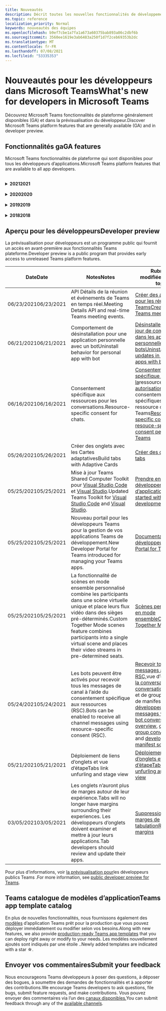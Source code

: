 ```yaml
---
title: Nouveautés
description: Décrit toutes les nouvelles fonctionnalités de développement dans Microsoft Teams
ms.topic: reference
localization_priority: Normal
keywords: nouveautés des équipes
ms.openlocfilehash: b9ef7cbe1a7fa1a673a60375bab893a86c2dbf6b
ms.sourcegitcommit: 3560ee1619e3ab6483a250f1d7f2ceb69353b2dc
ms.translationtype: MT
ms.contentlocale: fr-FR
ms.lasthandoff: 07/08/2021
ms.locfileid: "53335353"
---
```

# <a name="whats-new-for-developers-in-microsoft-teams"></a><span data-ttu-id="c8fed-104">Nouveautés pour les développeurs dans Microsoft Teams</span><span class="sxs-lookup"><span data-stu-id="c8fed-104">What's new for developers in Microsoft Teams</span></span>

<span data-ttu-id="c8fed-105">Découvrez Microsoft Teams fonctionnalités de plateforme généralement disponibles (GA) et dans la prévisualisation du développeur.</span><span class="sxs-lookup"><span data-stu-id="c8fed-105">Discover Microsoft Teams platform features that are generally available (GA) and in developer preview.</span></span>

## <a name="ga-features"></a><span data-ttu-id="c8fed-106">Fonctionnalités ga</span><span class="sxs-lookup"><span data-stu-id="c8fed-106">GA features</span></span>

<span data-ttu-id="c8fed-107">Microsoft Teams fonctionnalités de plateforme qui sont disponibles pour tous les développeurs d’applications.</span><span class="sxs-lookup"><span data-stu-id="c8fed-107">Microsoft Teams platform features that are available to all app developers.</span></span>

<br>

<details>

<summary><span data-ttu-id="c8fed-108"><b>2021</b></span><span class="sxs-lookup"><span data-stu-id="c8fed-108"><b>2021</b></span></span></summary>

| <span data-ttu-id="c8fed-109">**Date**</span><span class="sxs-lookup"><span data-stu-id="c8fed-109">**Date**</span></span> | <span data-ttu-id="c8fed-110">**Notes**</span><span class="sxs-lookup"><span data-stu-id="c8fed-110">**Notes**</span></span> | <span data-ttu-id="c8fed-111">**Rubriques modifiées**</span><span class="sxs-lookup"><span data-stu-id="c8fed-111">**Changed topics**</span></span> |
| -------- | --------- | ------------------ |
|<span data-ttu-id="c8fed-112">07/08/2021</span><span class="sxs-lookup"><span data-stu-id="c8fed-112">07/08/2021</span></span>|<span data-ttu-id="c8fed-113">L’extensibilité des applications de réunion est disponible sur les appareils mobiles.</span><span class="sxs-lookup"><span data-stu-id="c8fed-113">Meeting app extensibility is available on mobile.</span></span> <span data-ttu-id="c8fed-114">Les clients mobiles supportent les applications pendant la réunion.</span><span class="sxs-lookup"><span data-stu-id="c8fed-114">Mobile clients support apps during meeting.</span></span> |[<span data-ttu-id="c8fed-115">Extensibilité de l’application de réunion</span><span class="sxs-lookup"><span data-stu-id="c8fed-115">Meeting app extensibility</span></span>](apps-in-teams-meetings/meeting-app-extensibility.md)|
|<span data-ttu-id="c8fed-116">06/28/2021</span><span class="sxs-lookup"><span data-stu-id="c8fed-116">06/28/2021</span></span>|<span data-ttu-id="c8fed-117">Intégrer la fonctionnalité s’il s’est s’il s’est s’il s'</span><span class="sxs-lookup"><span data-stu-id="c8fed-117">Integrate People Picker capability.</span></span>|[<span data-ttu-id="c8fed-118">Intégrer Sélecteur de personnes fonctionnalité</span><span class="sxs-lookup"><span data-stu-id="c8fed-118">Integrate People Picker capability</span></span>](concepts/device-capabilities/people-picker-capability.md)|  
|<span data-ttu-id="c8fed-119">06/25/2021</span><span class="sxs-lookup"><span data-stu-id="c8fed-119">06/25/2021</span></span>| <span data-ttu-id="c8fed-120">Introduction du guide pas à pas pour envoyer des messages proactifs.</span><span class="sxs-lookup"><span data-stu-id="c8fed-120">Introduced step-by-step guide to send proactive messages.</span></span> | [<span data-ttu-id="c8fed-121">Guide pas à pas pour envoyer des messages proactifs</span><span class="sxs-lookup"><span data-stu-id="c8fed-121">Step-by-step guide to send proactive messages</span></span>](sbs-send-proactive.yml) |
|<span data-ttu-id="c8fed-122">06/09/2021</span><span class="sxs-lookup"><span data-stu-id="c8fed-122">06/09/2021</span></span>| <span data-ttu-id="c8fed-123">Vue d’étape pour les images dans les cartes adaptatives avec `allowExpand` attribut.</span><span class="sxs-lookup"><span data-stu-id="c8fed-123">Stage view for images in Adaptive Cards with `allowExpand` attribute.</span></span> | [<span data-ttu-id="c8fed-124">Vue d’étape des images dans les cartes adaptatives</span><span class="sxs-lookup"><span data-stu-id="c8fed-124">Stage view for images in Adaptive Cards</span></span>](~/task-modules-and-cards/cards/cards-format.md) |
|<span data-ttu-id="c8fed-125">05/31/2021</span><span class="sxs-lookup"><span data-stu-id="c8fed-125">05/31/2021</span></span>| <span data-ttu-id="c8fed-126">Onglets de conversation.</span><span class="sxs-lookup"><span data-stu-id="c8fed-126">Conversational tabs.</span></span> | [<span data-ttu-id="c8fed-127">Démarrer et poursuivre des conversations sur le contenu de vos onglets</span><span class="sxs-lookup"><span data-stu-id="c8fed-127">Start and continue conversations about content in your tabs</span></span>](~/tabs/how-to/conversational-tabs.md) |
|<span data-ttu-id="c8fed-128">05/24/2021</span><span class="sxs-lookup"><span data-stu-id="c8fed-128">05/24/2021</span></span>| <span data-ttu-id="c8fed-129">Mise à jour Teams recommandations en matière de conception d’application avec des modèles mobiles et bien plus encore.</span><span class="sxs-lookup"><span data-stu-id="c8fed-129">Updated Teams app design guidelines with mobile patterns and more.</span></span>|[<span data-ttu-id="c8fed-130">Conception de votre application Teams web</span><span class="sxs-lookup"><span data-stu-id="c8fed-130">Designing your Teams app</span></span>](~/concepts/design/design-teams-app-overview.md)
|<span data-ttu-id="c8fed-131">05/13/2021</span><span class="sxs-lookup"><span data-stu-id="c8fed-131">05/13/2021</span></span>| <span data-ttu-id="c8fed-132">Ajout d’informations sur mConnect et Skooler.</span><span class="sxs-lookup"><span data-stu-id="c8fed-132">Added information on mConnect and Skooler.</span></span>|[<span data-ttu-id="c8fed-133">Système de gestion de l’apprentissage par le chat</span><span class="sxs-lookup"><span data-stu-id="c8fed-133">Moodle learning management system</span></span>](resources/moodle-overview.md)
|<span data-ttu-id="c8fed-134">05/10/2021</span><span class="sxs-lookup"><span data-stu-id="c8fed-134">05/10/2021</span></span>| <span data-ttu-id="c8fed-135">La version 1.10 du manifeste est publiée.</span><span class="sxs-lookup"><span data-stu-id="c8fed-135">Manifest v1.10 is released.</span></span>|[<span data-ttu-id="c8fed-136">Schéma du manifeste</span><span class="sxs-lookup"><span data-stu-id="c8fed-136">Manifest schema</span></span>](resources/schema/manifest-schema.md) |
|<span data-ttu-id="c8fed-137">05/10/2021</span><span class="sxs-lookup"><span data-stu-id="c8fed-137">05/10/2021</span></span>| <span data-ttu-id="c8fed-138">Nouvelle fonctionnalité de personnalisation d’application.</span><span class="sxs-lookup"><span data-stu-id="c8fed-138">New app customization feature.</span></span>| [<span data-ttu-id="c8fed-139">Activer les orgs pour personnaliser votre application</span><span class="sxs-lookup"><span data-stu-id="c8fed-139">Enable orgs to customize your app</span></span>](concepts/design/enable-app-customization.md) |
|<span data-ttu-id="c8fed-140">05/07/2021</span><span class="sxs-lookup"><span data-stu-id="c8fed-140">05/07/2021</span></span>| <span data-ttu-id="c8fed-141">Liens profonds pour les appels audio et vidéo dans la conversation.</span><span class="sxs-lookup"><span data-stu-id="c8fed-141">Deep links for audio and video calls in chat.</span></span> |[<span data-ttu-id="c8fed-142">Liens profonds</span><span class="sxs-lookup"><span data-stu-id="c8fed-142">Deep links</span></span>](concepts/build-and-test/deep-links.md#deep-linking-to-an-audio-or-audio-video-call) |
|<span data-ttu-id="c8fed-143">04/30/2021</span><span class="sxs-lookup"><span data-stu-id="c8fed-143">04/30/2021</span></span>|<span data-ttu-id="c8fed-144">De nouveaux conseils sur la publication d’applications dans Teams store.</span><span class="sxs-lookup"><span data-stu-id="c8fed-144">New guidance on how to publish apps to the Teams store.</span></span>|<span data-ttu-id="c8fed-145">[Publier votre application dans le Teams, Teams](concepts/deploy-and-publish/appsource/publish.md) [de validation du Store](concepts/deploy-and-publish/appsource/prepare/teams-store-validation-guidelines.md)</span><span class="sxs-lookup"><span data-stu-id="c8fed-145">[Publish your app to the Teams store](concepts/deploy-and-publish/appsource/publish.md), [Teams store validation guidelines](concepts/deploy-and-publish/appsource/prepare/teams-store-validation-guidelines.md)</span></span> |
|<span data-ttu-id="c8fed-146">04/29/2021</span><span class="sxs-lookup"><span data-stu-id="c8fed-146">04/29/2021</span></span> | <span data-ttu-id="c8fed-147">Actions universelles pour les cartes adaptatives.</span><span class="sxs-lookup"><span data-stu-id="c8fed-147">Universal Actions for Adaptive Cards.</span></span> | [<span data-ttu-id="c8fed-148">Actions universelles pour les cartes adaptatives</span><span class="sxs-lookup"><span data-stu-id="c8fed-148">Universal Actions for Adaptive Cards</span></span>](task-modules-and-cards/cards/universal-actions-for-adaptive-cards/overview.md) |
|<span data-ttu-id="c8fed-149">04/29/2021</span><span class="sxs-lookup"><span data-stu-id="c8fed-149">04/29/2021</span></span> | <span data-ttu-id="c8fed-150">Affichages spécifiques à l’utilisateur.</span><span class="sxs-lookup"><span data-stu-id="c8fed-150">User Specific Views.</span></span> | [<span data-ttu-id="c8fed-151">Affichages spécifiques à l’utilisateur</span><span class="sxs-lookup"><span data-stu-id="c8fed-151">User Specific Views</span></span>](task-modules-and-cards/cards/universal-actions-for-adaptive-cards/User-Specific-Views.md) |
|<span data-ttu-id="c8fed-152">04/29/2021</span><span class="sxs-lookup"><span data-stu-id="c8fed-152">04/29/2021</span></span> | <span data-ttu-id="c8fed-153">Flux de travail séquentiels.</span><span class="sxs-lookup"><span data-stu-id="c8fed-153">Sequential Workflows.</span></span> | [<span data-ttu-id="c8fed-154">Flux de travail séquentiels</span><span class="sxs-lookup"><span data-stu-id="c8fed-154">Sequential Workflows</span></span>](task-modules-and-cards/cards/universal-actions-for-adaptive-cards/Sequential-Workflows.md) |
|<span data-ttu-id="c8fed-155">04/29/2021</span><span class="sxs-lookup"><span data-stu-id="c8fed-155">04/29/2021</span></span> | <span data-ttu-id="c8fed-156">Cartes à jour.</span><span class="sxs-lookup"><span data-stu-id="c8fed-156">Up to date cards.</span></span> | [<span data-ttu-id="c8fed-157">Cartes actualisées</span><span class="sxs-lookup"><span data-stu-id="c8fed-157">Up to date cards</span></span>](task-modules-and-cards/cards/universal-actions-for-adaptive-cards/Up-To-Date-Views.md) |
|<span data-ttu-id="c8fed-158">04/08/2021</span><span class="sxs-lookup"><span data-stu-id="c8fed-158">04/08/2021</span></span>| <span data-ttu-id="c8fed-159">Fonctionnalité de personnalisation d’application.</span><span class="sxs-lookup"><span data-stu-id="c8fed-159">App customization feature.</span></span>|<span data-ttu-id="c8fed-160">[Présentation de l’application Design Teams,](concepts/design/enable-app-customization.md) [vue d’ensemble d’App Studio](concepts/build-and-test/app-studio-overview.md#connectors)et [schéma de manifeste](resources/schema/manifest-schema-dev-preview.md)</span><span class="sxs-lookup"><span data-stu-id="c8fed-160">[Design teams app overview](concepts/design/enable-app-customization.md), [App studio overview](concepts/build-and-test/app-studio-overview.md#connectors), and [Manifest schema](resources/schema/manifest-schema-dev-preview.md)</span></span> |
|<span data-ttu-id="c8fed-161">03/18/2021</span><span class="sxs-lookup"><span data-stu-id="c8fed-161">03/18/2021</span></span>|<span data-ttu-id="c8fed-162">Remarque : mettez à jour la version 4.10 ou supérieure du SDK Bot Framework, car nous avons commencé avec le processus de dérision pour `TeamsInfo.getMembers` et `TeamsInfo.GetMembersAsync` .</span><span class="sxs-lookup"><span data-stu-id="c8fed-162">Notice: Update to version 4.10 or above of the Bot Framework SDK, as we've started with the deprecation process for `TeamsInfo.getMembers` and `TeamsInfo.GetMembersAsync`.</span></span> | [<span data-ttu-id="c8fed-163">Modifications de l’API du bot pour les membres de l’équipe/de la conversation</span><span class="sxs-lookup"><span data-stu-id="c8fed-163">Bot API Changes for Team/Chat Members</span></span>](resources/team-chat-member-api-changes.md) |
|<span data-ttu-id="c8fed-164">03/05/2021</span><span class="sxs-lookup"><span data-stu-id="c8fed-164">03/05/2021</span></span>|<span data-ttu-id="c8fed-165">Remarque : les onglets n’auront plus de marges autour de leur expérience.</span><span class="sxs-lookup"><span data-stu-id="c8fed-165">Notice: Tabs will no longer have margins surrounding their experiences.</span></span> <span data-ttu-id="c8fed-166">Les développeurs d’onglets doivent examiner et mettre à jour leurs applications.</span><span class="sxs-lookup"><span data-stu-id="c8fed-166">Tab developers should review and update their apps.</span></span> | [<span data-ttu-id="c8fed-167">Suppression des marges de tabulation</span><span class="sxs-lookup"><span data-stu-id="c8fed-167">Removing tab margins</span></span>](resources/removing-tab-margins.md) |
|<span data-ttu-id="c8fed-168">03/05/2021</span><span class="sxs-lookup"><span data-stu-id="c8fed-168">03/05/2021</span></span>|<span data-ttu-id="c8fed-169">Étendue d’installation et fonctionnalité de groupe par défaut.</span><span class="sxs-lookup"><span data-stu-id="c8fed-169">Default install scope and group capability.</span></span>| [<span data-ttu-id="c8fed-170">Étendue d’installation et fonctionnalité de groupe par défaut</span><span class="sxs-lookup"><span data-stu-id="c8fed-170">Default install scope and group capability</span></span>](concepts/deploy-and-publish/add-default-install-scope.md) |
|<span data-ttu-id="c8fed-171">03/05/2021</span><span class="sxs-lookup"><span data-stu-id="c8fed-171">03/05/2021</span></span>|<span data-ttu-id="c8fed-172">Réordez les onglets des applications personnelles.</span><span class="sxs-lookup"><span data-stu-id="c8fed-172">Reorder personal app tabs.</span></span>|[<span data-ttu-id="c8fed-173">Réordesser l’onglet de conversation dans les applications personnelles</span><span class="sxs-lookup"><span data-stu-id="c8fed-173">Reorder the chat tab in personal apps</span></span>](tabs/how-to/create-personal-tab.md#reorder-static-personal-tabs)|
|<span data-ttu-id="c8fed-174">03/04/2021</span><span class="sxs-lookup"><span data-stu-id="c8fed-174">03/04/2021</span></span>|<span data-ttu-id="c8fed-175">Masquage d’informations dans les cartes adaptatives.</span><span class="sxs-lookup"><span data-stu-id="c8fed-175">Information masking in Adaptive cards.</span></span>| [<span data-ttu-id="c8fed-176">Masquage d’informations dans les cartes adaptatives</span><span class="sxs-lookup"><span data-stu-id="c8fed-176">Information masking in Adaptive cards</span></span>](task-modules-and-cards/cards/cards-format.md#information-masking-in-adaptive-cards) |
|<span data-ttu-id="c8fed-177">02/19/2021</span><span class="sxs-lookup"><span data-stu-id="c8fed-177">02/19/2021</span></span>|<span data-ttu-id="c8fed-178">Ajout de fonctionnalités d’emplacement.</span><span class="sxs-lookup"><span data-stu-id="c8fed-178">Added location capabilities.</span></span> <br/> <span data-ttu-id="c8fed-179">Les informations sur les fonctionnalités d’emplacement sont ajoutées dans la vue d’ensemble des fonctionnalités de l’appareil, les autorisations natives des appareils, l’intégration des fonctionnalités multimédias et les fichiers de fonctionnalités de scanneur de QR ou de code-barres.</span><span class="sxs-lookup"><span data-stu-id="c8fed-179">Location capabilities information is added in the device capabilities overview, native device permissions, integrate media capabilities, and QR or barcode scanner capability files.</span></span>|<span data-ttu-id="c8fed-180">[Vue](concepts/device-capabilities/device-capabilities-overview.md) [d’ensemble, demander des autorisations](concepts/device-capabilities/native-device-permissions.md)d’appareil, intégrer des [fonctionnalités multimédias,](concepts/device-capabilities/mobile-camera-image-permissions.md)intégrer des fonctionnalités [de scanneur de QR](concepts/device-capabilities/qr-barcode-scanner-capability.md)ou de code-barres, intégrer [des fonctionnalités d’emplacement](concepts/device-capabilities/location-capability.md)</span><span class="sxs-lookup"><span data-stu-id="c8fed-180">[Overview](concepts/device-capabilities/device-capabilities-overview.md), [Request device permissions](concepts/device-capabilities/native-device-permissions.md), [Integrate media capabilities](concepts/device-capabilities/mobile-camera-image-permissions.md), [Integrate QR or barcode scanner capability](concepts/device-capabilities/qr-barcode-scanner-capability.md), [Integrate location capabilities](concepts/device-capabilities/location-capability.md)</span></span> |
|<span data-ttu-id="c8fed-181">02/18/2021</span><span class="sxs-lookup"><span data-stu-id="c8fed-181">02/18/2021</span></span>|<span data-ttu-id="c8fed-182">Ajout de la fonctionnalité de QR ou de scanneur de code-barres.</span><span class="sxs-lookup"><span data-stu-id="c8fed-182">Added QR or barcode scanner capability.</span></span> <br/> <span data-ttu-id="c8fed-183">Les informations sur les fonctionnalités de QR ou de scanneur de code-barres sont ajoutées dans la vue d’ensemble des fonctionnalités de l’appareil, les autorisations natives de l’appareil et l’intégration des fichiers de fonctionnalités multimédias.</span><span class="sxs-lookup"><span data-stu-id="c8fed-183">QR or barcode scanner  capability information is added in the device capabilities overview, native device permissions, and integrate media capabilities files.</span></span>|<span data-ttu-id="c8fed-184">[Vue d’ensemble,](concepts/device-capabilities/device-capabilities-overview.md) [demander des autorisations d’appareil,](concepts/device-capabilities/native-device-permissions.md) [intégrer des fonctionnalités multimédias,](concepts/device-capabilities/mobile-camera-image-permissions.md)intégrer la QR ou la fonctionnalité de [scanneur de code-barres](concepts/device-capabilities/qr-barcode-scanner-capability.md)</span><span class="sxs-lookup"><span data-stu-id="c8fed-184">[Overview](concepts/device-capabilities/device-capabilities-overview.md), [Request device permissions](concepts/device-capabilities/native-device-permissions.md), [Integrate media capabilities](concepts/device-capabilities/mobile-camera-image-permissions.md), [Integrate QR or barcode scanner capability](concepts/device-capabilities/qr-barcode-scanner-capability.md)</span></span> |
|<span data-ttu-id="c8fed-185">02/09/2021</span><span class="sxs-lookup"><span data-stu-id="c8fed-185">02/09/2021</span></span>|<span data-ttu-id="c8fed-186">Vue d’ensemble des fonctionnalités d’appareil ajoutées.</span><span class="sxs-lookup"><span data-stu-id="c8fed-186">Added device capabilities overview.</span></span> <br/> <span data-ttu-id="c8fed-187">Les informations sur les fonctionnalités du microphone sont ajoutées dans les autorisations d’appareil natives et intègrent les fichiers de fonctionnalités multimédias.</span><span class="sxs-lookup"><span data-stu-id="c8fed-187">Microphone capability information is added in the native device permissions and integrate media capabilities files.</span></span>|<span data-ttu-id="c8fed-188">[Vue d’ensemble,](concepts/device-capabilities/device-capabilities-overview.md) [demander des autorisations d’appareil,](concepts/device-capabilities/native-device-permissions.md) [intégrer des fonctionnalités multimédias](concepts/device-capabilities/mobile-camera-image-permissions.md)</span><span class="sxs-lookup"><span data-stu-id="c8fed-188">[Overview](concepts/device-capabilities/device-capabilities-overview.md), [Request device permissions](concepts/device-capabilities/native-device-permissions.md), [Integrate media capabilities](concepts/device-capabilities/mobile-camera-image-permissions.md)</span></span>|

<br>

</details>

<br>

<details>
  
<summary><span data-ttu-id="c8fed-189"><b>2020</b></span><span class="sxs-lookup"><span data-stu-id="c8fed-189"><b>2020</b></span></span></summary>

| <span data-ttu-id="c8fed-190">**Date**</span><span class="sxs-lookup"><span data-stu-id="c8fed-190">**Date**</span></span> | <span data-ttu-id="c8fed-191">**Notes**</span><span class="sxs-lookup"><span data-stu-id="c8fed-191">**Notes**</span></span> | <span data-ttu-id="c8fed-192">**Rubriques modifiées**</span><span class="sxs-lookup"><span data-stu-id="c8fed-192">**Changed topics**</span></span> |
| -------- | --------- | ------------------ |
|<span data-ttu-id="c8fed-193">11/30/2020</span><span class="sxs-lookup"><span data-stu-id="c8fed-193">11/30/2020</span></span>|<span data-ttu-id="c8fed-194">Intégration de la plateforme d’identité Teams Shared Computer Toolkit et Visual Studio Code pour les onglets.</span><span class="sxs-lookup"><span data-stu-id="c8fed-194">Identity platform integration with Teams Toolkit and Visual Studio Code for tabs.</span></span>|[<span data-ttu-id="c8fed-195">Authentification unique avec authentification Teams Shared Computer Toolkit et Visual Studio Code pour les onglets</span><span class="sxs-lookup"><span data-stu-id="c8fed-195">Single sign-on authentication with Teams Toolkit and Visual Studio Code for tabs</span></span>](toolkit/visual-studio-code-tab-sso.md)|
|<span data-ttu-id="c8fed-196">11/16/2020</span><span class="sxs-lookup"><span data-stu-id="c8fed-196">11/16/2020</span></span>|<span data-ttu-id="c8fed-197">Teams manifeste de l’application mis à jour vers la version 1.8.</span><span class="sxs-lookup"><span data-stu-id="c8fed-197">Teams app manifest updated to version 1.8.</span></span>|[<span data-ttu-id="c8fed-198">Référence : schéma de manifeste pour Microsoft Teams</span><span class="sxs-lookup"><span data-stu-id="c8fed-198">Reference: Manifest schema for Microsoft Teams</span></span>](resources/schema/manifest-schema.md)|
|<span data-ttu-id="c8fed-199">11/10/2020</span><span class="sxs-lookup"><span data-stu-id="c8fed-199">11/10/2020</span></span>|<span data-ttu-id="c8fed-200">Teams recommandations en matière de conception de bot.</span><span class="sxs-lookup"><span data-stu-id="c8fed-200">Teams bot design guidelines.</span></span>|[<span data-ttu-id="c8fed-201">Recommandations en matière de conception de bot</span><span class="sxs-lookup"><span data-stu-id="c8fed-201">Bot design guidelines</span></span>](bots/design/bots.md)|
|<span data-ttu-id="c8fed-202">09/30/2020</span><span class="sxs-lookup"><span data-stu-id="c8fed-202">09/30/2020</span></span>|<span data-ttu-id="c8fed-203">L’envoi et la réception de fichiers à des bots sur des appareils mobiles sont désormais pris en charge.</span><span class="sxs-lookup"><span data-stu-id="c8fed-203">Sending and receiving files to bots on mobile devices is now supported.</span></span>|[<span data-ttu-id="c8fed-204">Envoyer et recevoir des fichiers via votre bot</span><span class="sxs-lookup"><span data-stu-id="c8fed-204">Send and receive files through your bot</span></span>](resources/bot-v3/bots-files.md)|
|<span data-ttu-id="c8fed-205">09/22/2020</span><span class="sxs-lookup"><span data-stu-id="c8fed-205">09/22/2020</span></span>|<span data-ttu-id="c8fed-206">Nouvelles informations sur la mise en place Teams développement.</span><span class="sxs-lookup"><span data-stu-id="c8fed-206">New information for getting started with Teams development.</span></span>|[<span data-ttu-id="c8fed-207">Créer votre première vue d’Teams application</span><span class="sxs-lookup"><span data-stu-id="c8fed-207">Build your first Teams app overview</span></span>](build-your-first-app/build-first-app-overview.md)|
|<span data-ttu-id="c8fed-208">09/18/2020</span><span class="sxs-lookup"><span data-stu-id="c8fed-208">09/18/2020</span></span>|<span data-ttu-id="c8fed-209">Prise en charge des applications Teams réunion (version préliminaire).</span><span class="sxs-lookup"><span data-stu-id="c8fed-209">Support for in-meeting Teams apps (Release Preview).</span></span>|<span data-ttu-id="c8fed-210">[Créer des applications pour Teams réunions et](apps-in-teams-meetings/create-apps-for-teams-meetings.md) des applications dans Teams [réunions](apps-in-teams-meetings/teams-apps-in-meetings.md)</span><span class="sxs-lookup"><span data-stu-id="c8fed-210">[Create apps for Teams meetings](apps-in-teams-meetings/create-apps-for-teams-meetings.md) and [Apps in Teams meetings](apps-in-teams-meetings/teams-apps-in-meetings.md)</span></span>|
|<span data-ttu-id="c8fed-211">08/19/2020</span><span class="sxs-lookup"><span data-stu-id="c8fed-211">08/19/2020</span></span>|<span data-ttu-id="c8fed-212">Importez Teams messages avec Microsoft Graph.</span><span class="sxs-lookup"><span data-stu-id="c8fed-212">Import Teams messages with Microsoft Graph.</span></span>|[<span data-ttu-id="c8fed-213">Importer des messages de plateforme tierces pour les équipes à l’aide de Microsoft Graph</span><span class="sxs-lookup"><span data-stu-id="c8fed-213">Import third-party platform messages to Teams using Microsoft Graph</span></span>](graph-api/import-messages/import-external-messages-to-teams.md)
|<span data-ttu-id="c8fed-214">08/12/2020</span><span class="sxs-lookup"><span data-stu-id="c8fed-214">08/12/2020</span></span> |<span data-ttu-id="c8fed-215">Prise en charge des cartes adaptatives dans le webhook entrant déplacé vers ga.</span><span class="sxs-lookup"><span data-stu-id="c8fed-215">Adaptive Cards support in incoming webhook moved to GA.</span></span>|[<span data-ttu-id="c8fed-216">Envoyer des cartes adaptatives à l'aide d'un webhook entrant</span><span class="sxs-lookup"><span data-stu-id="c8fed-216">Send adaptive cards using an incoming webhook</span></span>](~/webhooks-and-connectors/how-to/connectors-using.md#send-adaptive-cards-using-an-incoming-webhook) |
|<span data-ttu-id="c8fed-217">08/10/2020</span><span class="sxs-lookup"><span data-stu-id="c8fed-217">08/10/2020</span></span>|<span data-ttu-id="c8fed-218">Commencer à créer Teams applications avec le Visual Studio Shared Computer Toolkit.</span><span class="sxs-lookup"><span data-stu-id="c8fed-218">Get started building Teams apps with the Visual Studio Toolkit.</span></span>|[<span data-ttu-id="c8fed-219">Créer des applications avec les Microsoft Teams Shared Computer Toolkit et Visual Studio Code</span><span class="sxs-lookup"><span data-stu-id="c8fed-219">Build apps with the Microsoft Teams Toolkit and Visual Studio Code</span></span>](toolkit/visual-studio-overview.md) |
|<span data-ttu-id="c8fed-220">08/06/2020</span><span class="sxs-lookup"><span data-stu-id="c8fed-220">08/06/2020</span></span>|<span data-ttu-id="c8fed-221">Prise en charge de l’authentification sso tabs.</span><span class="sxs-lookup"><span data-stu-id="c8fed-221">Support for Tabs SSO authentication.</span></span>|[<span data-ttu-id="c8fed-222">Développer un onglet DSO Microsoft Teams SSO</span><span class="sxs-lookup"><span data-stu-id="c8fed-222">Develop an SSO Microsoft Teams Tab</span></span>](tabs/how-to/authentication/auth-aad-sso.md#develop-an-sso-microsoft-teams-tab) |
|<span data-ttu-id="c8fed-223">07/27/2020</span><span class="sxs-lookup"><span data-stu-id="c8fed-223">07/27/2020</span></span> | <span data-ttu-id="c8fed-224">Graph des bots et des messages proactifs (prévisualisation publique).</span><span class="sxs-lookup"><span data-stu-id="c8fed-224">Graph proactive bots and messages (Public Preview).</span></span>|[<span data-ttu-id="c8fed-225">Activer l’installation proactive du bot et la messagerie proactive dans Teams avec Microsoft Graph</span><span class="sxs-lookup"><span data-stu-id="c8fed-225">Enable proactive bot installation and proactive messaging in Teams with Microsoft Graph</span></span>](graph-api/proactive-bots-and-messages/graph-proactive-bots-and-messages.md)|
|<span data-ttu-id="c8fed-226">07/22/2020</span><span class="sxs-lookup"><span data-stu-id="c8fed-226">07/22/2020</span></span> |<span data-ttu-id="c8fed-227">Mises à jour des fonctionnalités des appareils mobiles.</span><span class="sxs-lookup"><span data-stu-id="c8fed-227">Mobile device capability updates.</span></span>|[<span data-ttu-id="c8fed-228">Demander des autorisations d’appareil pour Microsoft Teams onglet</span><span class="sxs-lookup"><span data-stu-id="c8fed-228">Request device permissions for your Microsoft Teams tab</span></span>](concepts/device-capabilities/native-device-permissions.md) |
|<span data-ttu-id="c8fed-229">07/20/2020</span><span class="sxs-lookup"><span data-stu-id="c8fed-229">07/20/2020</span></span>|<span data-ttu-id="c8fed-230">Teams Outil de validation d’application pour les soumissions AppSource.</span><span class="sxs-lookup"><span data-stu-id="c8fed-230">Teams App Validation Tool for AppSource submissions.</span></span>|[<span data-ttu-id="c8fed-231">Teams Outil de validation d’application</span><span class="sxs-lookup"><span data-stu-id="c8fed-231">Teams App Validation Tool</span></span>](concepts/deploy-and-publish/appsource/prepare/submission-checklist.md)
|<span data-ttu-id="c8fed-232">07/15/2020</span><span class="sxs-lookup"><span data-stu-id="c8fed-232">07/15/2020</span></span>|<span data-ttu-id="c8fed-233">Créez un assistant virtuel pour Teams.</span><span class="sxs-lookup"><span data-stu-id="c8fed-233">Create a virtual assistant for Teams.</span></span>|[<span data-ttu-id="c8fed-234">Virtual Assistant pour Microsoft Teams</span><span class="sxs-lookup"><span data-stu-id="c8fed-234">Virtual Assistant for Microsoft Teams</span></span>](samples/virtual-assistant.md)|
|<span data-ttu-id="c8fed-235">07/14/2020</span><span class="sxs-lookup"><span data-stu-id="c8fed-235">07/14/2020</span></span>|<span data-ttu-id="c8fed-236">Surfacing a native loading indicator documentation.</span><span class="sxs-lookup"><span data-stu-id="c8fed-236">Surfacing a native loading indicator documentation.</span></span>|[<span data-ttu-id="c8fed-237">Affichage d’un indicateur de chargement natif</span><span class="sxs-lookup"><span data-stu-id="c8fed-237">Showing a native loading indicator</span></span>](tabs/how-to/create-tab-pages/content-page.md#show-a-native-loading-indicator)
|<span data-ttu-id="c8fed-238">07/01/2020</span><span class="sxs-lookup"><span data-stu-id="c8fed-238">07/01/2020</span></span>|<span data-ttu-id="c8fed-239">Commencer à créer Teams applications avec le Visual Studio Code Shared Computer Toolkit.</span><span class="sxs-lookup"><span data-stu-id="c8fed-239">Get started building Teams apps with the Visual Studio Code Toolkit.</span></span>|[<span data-ttu-id="c8fed-240">Créer des applications avec les Microsoft Teams Shared Computer Toolkit et Visual Studio Code</span><span class="sxs-lookup"><span data-stu-id="c8fed-240">Build apps with the Microsoft Teams Toolkit and Visual Studio Code</span></span>](toolkit/visual-studio-code-overview.md) |
|<span data-ttu-id="c8fed-241">07/01/2020</span><span class="sxs-lookup"><span data-stu-id="c8fed-241">07/01/2020</span></span>|<span data-ttu-id="c8fed-242">Sign-on unique for tabs GA for Teams web and desktop clients.</span><span class="sxs-lookup"><span data-stu-id="c8fed-242">Single sign-on for tabs GA for Teams web and desktop clients.</span></span>|[<span data-ttu-id="c8fed-243">Single Sign-On (SSO)</span><span class="sxs-lookup"><span data-stu-id="c8fed-243">Single Sign-On (SSO)</span></span>](tabs/how-to/authentication/auth-aad-sso.md)|
|<span data-ttu-id="c8fed-244">06/05/2020</span><span class="sxs-lookup"><span data-stu-id="c8fed-244">06/05/2020</span></span>| <span data-ttu-id="c8fed-245">Schéma de manifeste mis à jour vers la version 1.7.</span><span class="sxs-lookup"><span data-stu-id="c8fed-245">Manifest schema updated to version 1.7.</span></span>| [<span data-ttu-id="c8fed-246">Référence : schéma de manifeste pour Microsoft Teams</span><span class="sxs-lookup"><span data-stu-id="c8fed-246">Reference: Manifest schema for Microsoft Teams</span></span>](resources/schema/manifest-schema.md)|
|<span data-ttu-id="c8fed-247">05/18/2020</span><span class="sxs-lookup"><span data-stu-id="c8fed-247">05/18/2020</span></span>|<span data-ttu-id="c8fed-248">Intégrez Power Virtual Agents avec Teams.</span><span class="sxs-lookup"><span data-stu-id="c8fed-248">Integrate Power Virtual Agents with Teams.</span></span>|[<span data-ttu-id="c8fed-249">Intégrer un chatbot Power Virtual Agents avec Microsoft Teams</span><span class="sxs-lookup"><span data-stu-id="c8fed-249">Integrate a Power Virtual Agents chatbot with Microsoft Teams</span></span>](bots/how-to/add-power-virtual-agents-bot-to-teams.md)|
|<span data-ttu-id="c8fed-250">04/01/2020</span><span class="sxs-lookup"><span data-stu-id="c8fed-250">04/01/2020</span></span>|<span data-ttu-id="c8fed-251">Intégrez des systèmes WFM à Shifts Connector pour Teams.</span><span class="sxs-lookup"><span data-stu-id="c8fed-251">Integrate WFM systems with Shifts Connector for Teams.</span></span>|[<span data-ttu-id="c8fed-252">Microsoft Teams Déplace les connecteurs WFM</span><span class="sxs-lookup"><span data-stu-id="c8fed-252">Microsoft Teams Shifts WFM connectors</span></span>](samples/shifts-wfm-connectors.md)
|<span data-ttu-id="c8fed-253">03/24/2020</span><span class="sxs-lookup"><span data-stu-id="c8fed-253">03/24/2020</span></span> | <span data-ttu-id="c8fed-254">Prise en charge supplémentaire pour la récupération d’un seul membre d’une conversation et prise en charge supplémentaire pour la récupération des membres pagagés.</span><span class="sxs-lookup"><span data-stu-id="c8fed-254">Added support for retrieving a single member of a conversation, and additional support for retrieving paged members.</span></span> | [<span data-ttu-id="c8fed-255">Obtenir un contexte Teams pour votre bot</span><span class="sxs-lookup"><span data-stu-id="c8fed-255">Get Teams context for your bot</span></span>](~/bots/how-to/get-teams-context.md) |

<br>

</details>

<br>

<details>
  
<summary><span data-ttu-id="c8fed-256"><b>2019</b></span><span class="sxs-lookup"><span data-stu-id="c8fed-256"><b>2019</b></span></span></summary>

| <span data-ttu-id="c8fed-257">**Date**</span><span class="sxs-lookup"><span data-stu-id="c8fed-257">**Date**</span></span> | <span data-ttu-id="c8fed-258">**Notes**</span><span class="sxs-lookup"><span data-stu-id="c8fed-258">**Notes**</span></span> | <span data-ttu-id="c8fed-259">**Rubriques modifiées**</span><span class="sxs-lookup"><span data-stu-id="c8fed-259">**Changed topics**</span></span> |
| -------- | --------- | ------------------ |
| <span data-ttu-id="c8fed-260">12/26/2019</span><span class="sxs-lookup"><span data-stu-id="c8fed-260">12/26/2019</span></span> | <span data-ttu-id="c8fed-261">Le `replyToId` paramètre dans les charges utiles envoyées à un bot n’est plus chiffré, ce qui vous permet d’utiliser cette valeur pour créer des liens profonds vers ces messages.</span><span class="sxs-lookup"><span data-stu-id="c8fed-261">The `replyToId` parameter in payloads sent to a bot is no longer encrypted, allowing you to use this value to construct deeplinks to these messages.</span></span> <span data-ttu-id="c8fed-262">Les charges utiles de message incluent les valeurs chiffrées dans le paramètre `legacy.replyToId` .</span><span class="sxs-lookup"><span data-stu-id="c8fed-262">Message payloads include the encrypted values in the parameter `legacy.replyToId`.</span></span>  |
| <span data-ttu-id="c8fed-263">11/05/2019</span><span class="sxs-lookup"><span data-stu-id="c8fed-263">11/05/2019</span></span> | <span data-ttu-id="c8fed-264">Sign-on unique using the Teams JavaScript SDK.</span><span class="sxs-lookup"><span data-stu-id="c8fed-264">Single sign-on using the Teams JavaScript SDK.</span></span> | [<span data-ttu-id="c8fed-265">Authentification unique</span><span class="sxs-lookup"><span data-stu-id="c8fed-265">Single sign-on</span></span>](tabs/how-to/authentication/auth-aad-sso.md) |
| <span data-ttu-id="c8fed-266">10/31/2019</span><span class="sxs-lookup"><span data-stu-id="c8fed-266">10/31/2019</span></span> | <span data-ttu-id="c8fed-267">Mise à jour de la documentation sur les bots de conversation et les extensions de messagerie pour refléter le SDK Bot Framework 4.6.</span><span class="sxs-lookup"><span data-stu-id="c8fed-267">Conversational bots and messaging extension documentation updated to reflect the 4.6 Bot Framework SDK.</span></span> <span data-ttu-id="c8fed-268">La documentation relative au SDK v3 est disponible dans la section Ressources.</span><span class="sxs-lookup"><span data-stu-id="c8fed-268">Documentation for the v3 SDK is available in the Resources section.</span></span> | <span data-ttu-id="c8fed-269">Documentation complète sur les bots et les extensions de messagerie.</span><span class="sxs-lookup"><span data-stu-id="c8fed-269">All bot and messaging extension documentation.</span></span> |
| <span data-ttu-id="c8fed-270">10/31/2019</span><span class="sxs-lookup"><span data-stu-id="c8fed-270">10/31/2019</span></span> | <span data-ttu-id="c8fed-271">Nouvelle structure de la documentation et refactoriser les articles principaux.</span><span class="sxs-lookup"><span data-stu-id="c8fed-271">New documentation structure, and major article refactoring.</span></span> <span data-ttu-id="c8fed-272">Signalez les liens morts ou les 404 en créant un GitHub.</span><span class="sxs-lookup"><span data-stu-id="c8fed-272">Please report any dead links or 404's by creating a GitHub Issue.</span></span> | <span data-ttu-id="c8fed-273">Tous!</span><span class="sxs-lookup"><span data-stu-id="c8fed-273">All of them!</span></span> |
| <span data-ttu-id="c8fed-274">09/13/2019</span><span class="sxs-lookup"><span data-stu-id="c8fed-274">09/13/2019</span></span> | <span data-ttu-id="c8fed-275">Le bot de demande est installé à partir de l’extension de messagerie basée sur l’action.</span><span class="sxs-lookup"><span data-stu-id="c8fed-275">Request bot is installed from action-based messaging extension.</span></span> | [<span data-ttu-id="c8fed-276">Lancer des actions avec des extensions de messagerie</span><span class="sxs-lookup"><span data-stu-id="c8fed-276">Initiate actions with messaging extensions</span></span>](resources/messaging-extension-v3/create-extensions.md#request-to-install-your-conversational-bot)
| <span data-ttu-id="c8fed-277">08/28/2019</span><span class="sxs-lookup"><span data-stu-id="c8fed-277">08/28/2019</span></span> | <span data-ttu-id="c8fed-278">Prise en charge des canaux privés dans les onglets et les connecteurs.</span><span class="sxs-lookup"><span data-stu-id="c8fed-278">Support for private channels in tabs and Connectors.</span></span> | [<span data-ttu-id="c8fed-279">Obtenir un contexte Teams pour votre onglet</span><span class="sxs-lookup"><span data-stu-id="c8fed-279">Get context for your tab</span></span>](tabs/how-to/access-teams-context.md#retrieve-context-in-private-channels) |
| <span data-ttu-id="c8fed-280">06/20/2019</span><span class="sxs-lookup"><span data-stu-id="c8fed-280">06/20/2019</span></span> | <span data-ttu-id="c8fed-281">Partagez un site web externe, à partir d’un site web externe, dans un canal Teams externe.</span><span class="sxs-lookup"><span data-stu-id="c8fed-281">Share an external website, from an external website, into a Teams channel.</span></span> | [<span data-ttu-id="c8fed-282">Partager avec Teams</span><span class="sxs-lookup"><span data-stu-id="c8fed-282">Share to Teams</span></span>](~/share-to-teams.md) |
| <span data-ttu-id="c8fed-283">05/25/2019</span><span class="sxs-lookup"><span data-stu-id="c8fed-283">05/25/2019</span></span> | <span data-ttu-id="c8fed-284">Répondez avec un message de bot à partir du module de tâche.</span><span class="sxs-lookup"><span data-stu-id="c8fed-284">Respond with bot message from task module.</span></span> | [<span data-ttu-id="c8fed-285">Répondre avec un message bot à partir du module de tâche</span><span class="sxs-lookup"><span data-stu-id="c8fed-285">Respond with bot message from task module</span></span>](resources/messaging-extension-v3/create-extensions.md#respond-with-an-adaptive-card-message-sent-from-a-bot) |
| <span data-ttu-id="c8fed-286">05/25/2019</span><span class="sxs-lookup"><span data-stu-id="c8fed-286">05/25/2019</span></span> | <span data-ttu-id="c8fed-287">Bots dans les conversations de groupe.</span><span class="sxs-lookup"><span data-stu-id="c8fed-287">Bots in group chats.</span></span> | [<span data-ttu-id="c8fed-288">Interagir avec un bot dans une conversation de groupe ou un canal</span><span class="sxs-lookup"><span data-stu-id="c8fed-288">Interact with a bot in group chat or channel</span></span>](~/concepts/bots/bot-conversations/bots-conv-channel.md) |
| <span data-ttu-id="c8fed-289">05/20/2019</span><span class="sxs-lookup"><span data-stu-id="c8fed-289">05/20/2019</span></span> | <span data-ttu-id="c8fed-290">Localisation du manifeste de l’application.</span><span class="sxs-lookup"><span data-stu-id="c8fed-290">App manifest localization.</span></span> | [<span data-ttu-id="c8fed-291">Localisation d’application</span><span class="sxs-lookup"><span data-stu-id="c8fed-291">App localization</span></span>](~/publishing/apps-localization.md) |
| <span data-ttu-id="c8fed-292">05/20/2019</span><span class="sxs-lookup"><span data-stu-id="c8fed-292">05/20/2019</span></span> | <span data-ttu-id="c8fed-293">Actions de message.</span><span class="sxs-lookup"><span data-stu-id="c8fed-293">Message actions.</span></span> | [<span data-ttu-id="c8fed-294">Message Actions</span><span class="sxs-lookup"><span data-stu-id="c8fed-294">Message Actions</span></span>](resources/messaging-extension-v3/create-extensions.md#action-type-message-extensions) |
| <span data-ttu-id="c8fed-295">05/20/2019</span><span class="sxs-lookup"><span data-stu-id="c8fed-295">05/20/2019</span></span> | <span data-ttu-id="c8fed-296">Déploiement de lien (aperçus d’URL personnalisées).</span><span class="sxs-lookup"><span data-stu-id="c8fed-296">Link unfurling (custom URL previews).</span></span> | [<span data-ttu-id="c8fed-297">Déploiement de lien</span><span class="sxs-lookup"><span data-stu-id="c8fed-297">Link unfurling</span></span>](messaging-extensions/how-to/link-unfurling.md)|
| <span data-ttu-id="c8fed-298">05/06/2019</span><span class="sxs-lookup"><span data-stu-id="c8fed-298">05/06/2019</span></span> | <span data-ttu-id="c8fed-299">Programme de certification des applications du Windows Store.</span><span class="sxs-lookup"><span data-stu-id="c8fed-299">Application Certification program for store apps.</span></span> | [<span data-ttu-id="c8fed-300">Certification des applications</span><span class="sxs-lookup"><span data-stu-id="c8fed-300">Application Certification</span></span>](~/concepts/deploy-and-publish/appsource/post-publish/overview.md#complete-microsoft-365-certification) |
| <span data-ttu-id="c8fed-301">05/06/2019</span><span class="sxs-lookup"><span data-stu-id="c8fed-301">05/06/2019</span></span> | <span data-ttu-id="c8fed-302">Les modèles d’application sont désormais disponibles.</span><span class="sxs-lookup"><span data-stu-id="c8fed-302">App Templates are now available.</span></span> | [<span data-ttu-id="c8fed-303">Modèles d’application</span><span class="sxs-lookup"><span data-stu-id="c8fed-303">App Templates</span></span>](~/samples/app-templates.md) |
| <span data-ttu-id="c8fed-304">04/23/2019</span><span class="sxs-lookup"><span data-stu-id="c8fed-304">04/23/2019</span></span> | <span data-ttu-id="c8fed-305">Les extensions de messagerie basées sur l’action sont désormais disponibles.</span><span class="sxs-lookup"><span data-stu-id="c8fed-305">Action-based Messaging Extensions are now available.</span></span> | [<span data-ttu-id="c8fed-306">Extensions de message basées sur l’action</span><span class="sxs-lookup"><span data-stu-id="c8fed-306">Action-based Message Extensions</span></span>](~/concepts/messaging-extensions/create-extensions.md) |
| <span data-ttu-id="c8fed-307">02/18/2019</span><span class="sxs-lookup"><span data-stu-id="c8fed-307">02/18/2019</span></span> | <span data-ttu-id="c8fed-308">Création de liens profonds vers une conversation privée.</span><span class="sxs-lookup"><span data-stu-id="c8fed-308">Creating deep links to private chat.</span></span> | [<span data-ttu-id="c8fed-309">Liaison profonde à une conversation</span><span class="sxs-lookup"><span data-stu-id="c8fed-309">Deep linking to a chat</span></span>](concepts/build-and-test/deep-links.md#deep-linking-to-a-chat) |
| <span data-ttu-id="c8fed-310">01/23/2019</span><span class="sxs-lookup"><span data-stu-id="c8fed-310">01/23/2019</span></span> | <span data-ttu-id="c8fed-311">Surfacing SKU and licenceType information in the tab context.</span><span class="sxs-lookup"><span data-stu-id="c8fed-311">Surfacing SKU and licenceType information in the tab context.</span></span> | [<span data-ttu-id="c8fed-312">Contexte de l’onglet</span><span class="sxs-lookup"><span data-stu-id="c8fed-312">Tab Context</span></span>](~/concepts/tabs/tabs-context.md) |

<br>

</details>

<br>

<details>

<summary><span data-ttu-id="c8fed-313"><b>2018</b></span><span class="sxs-lookup"><span data-stu-id="c8fed-313"><b>2018</b></span></span></summary>

| <span data-ttu-id="c8fed-314">**Date**</span><span class="sxs-lookup"><span data-stu-id="c8fed-314">**Date**</span></span> | <span data-ttu-id="c8fed-315">**Notes**</span><span class="sxs-lookup"><span data-stu-id="c8fed-315">**Notes**</span></span> | <span data-ttu-id="c8fed-316">**Rubriques modifiées**</span><span class="sxs-lookup"><span data-stu-id="c8fed-316">**Changed topics**</span></span> |
| -------- | --------- | ------------------ |
| <span data-ttu-id="c8fed-317">11/12/2018</span><span class="sxs-lookup"><span data-stu-id="c8fed-317">11/12/2018</span></span> | <span data-ttu-id="c8fed-318">Les onglets de la conversation de groupe sont désormais disponibles dans la version finale de Teams.</span><span class="sxs-lookup"><span data-stu-id="c8fed-318">Tabs in group chat is now available in the released version of Teams.</span></span> <span data-ttu-id="c8fed-319">Dans le cadre de ce travail, la section Onglets a été retravaillée pour plus de clarté.</span><span class="sxs-lookup"><span data-stu-id="c8fed-319">As part of this work, the tabs section has been reworked for clarity.</span></span>| [<span data-ttu-id="c8fed-320">Onglets configurables</span><span class="sxs-lookup"><span data-stu-id="c8fed-320">Configurable tabs</span></span>](~/concepts/tabs/tabs-configurable.md) |
| <span data-ttu-id="c8fed-321">11/11/2018</span><span class="sxs-lookup"><span data-stu-id="c8fed-321">11/11/2018</span></span> | <span data-ttu-id="c8fed-322">La mise en place de Node JS et de .NET/C# a été mise à jour pour utiliser App Studio dans Teams et une nouvelle section a été ajoutée sur l’hébergement d’applications Teams node dans Azure.</span><span class="sxs-lookup"><span data-stu-id="c8fed-322">Getting started for Node JS and for .NET/C# has been updated to use App Studio in Teams, and a new section has been added on hosting Node based Teams apps in Azure.</span></span> | <span data-ttu-id="c8fed-323">Commencer à travailler sur la plateforme Microsoft Teams avec [C#/.NET](~/get-started/get-started-dotnet-app-studio.md)et App Studio, commencer sur la plateforme Microsoft Teams avec [Node JS](~/get-started/get-started-nodejs-app-studio.md)et App Studio, héberger votre application [node Teams dans Azure](~/get-started/get-started-nodejs-in-azure.md)</span><span class="sxs-lookup"><span data-stu-id="c8fed-323">[Get started on the Microsoft Teams platform with C#/.NET and App Studio](~/get-started/get-started-dotnet-app-studio.md),  [Get started on the Microsoft Teams platform with Node JS and App Studio](~/get-started/get-started-nodejs-app-studio.md), [Host your Node Teams app in Azure](~/get-started/get-started-nodejs-in-azure.md)</span></span>|
| <span data-ttu-id="c8fed-324">11/09/2018</span><span class="sxs-lookup"><span data-stu-id="c8fed-324">11/09/2018</span></span> | <span data-ttu-id="c8fed-325">Vous pouvez désormais créer des liens profonds vers des conversations privées entre les utilisateurs.</span><span class="sxs-lookup"><span data-stu-id="c8fed-325">You can now create deep links to private chats between users.</span></span> | [<span data-ttu-id="c8fed-326">Liaison profonde à une conversation</span><span class="sxs-lookup"><span data-stu-id="c8fed-326">Deep linking to a chat</span></span>](concepts/build-and-test/deep-links.md#deep-linking-to-a-chat) |
| <span data-ttu-id="c8fed-327">11/08/2018</span><span class="sxs-lookup"><span data-stu-id="c8fed-327">11/08/2018</span></span> | <span data-ttu-id="c8fed-328">SharePoint Framework 1.7 a été livré et une nouvelle fonctionnalité permet d’utiliser Microsoft Teams’onglet en tant que SharePoint Framework web.</span><span class="sxs-lookup"><span data-stu-id="c8fed-328">SharePoint Framework 1.7 has shipped and with it a new feature to use Microsoft Teams tab as a SharePoint Framework web part.</span></span> | [<span data-ttu-id="c8fed-329">Onglets dans SharePoint</span><span class="sxs-lookup"><span data-stu-id="c8fed-329">Tabs in SharePoint</span></span>](~/concepts/tabs/tabs-in-sharepoint.md) |
| <span data-ttu-id="c8fed-330">11/05/2018</span><span class="sxs-lookup"><span data-stu-id="c8fed-330">11/05/2018</span></span> | <span data-ttu-id="c8fed-331">La **fonctionnalité de module** de tâche a été publiée.</span><span class="sxs-lookup"><span data-stu-id="c8fed-331">The **task module** feature was released.</span></span> <span data-ttu-id="c8fed-332">Un module de tâche vous permet de créer des expériences popup modales dans votre application Teams, à partir de bots et d’onglets.</span><span class="sxs-lookup"><span data-stu-id="c8fed-332">A task module allows you to create modal popup experiences in your Teams application, from both bots and tabs.</span></span> <span data-ttu-id="c8fed-333">À l’intérieur de la fenêtre popup, vous pouvez exécuter votre propre code HTML/JavaScript personnalisé, afficher un widget basé sur un widget tel qu’une vidéo YouTube ou Microsoft Stream, ou afficher une carte `<iframe>` [adaptative.](/adaptive-cards/)</span><span class="sxs-lookup"><span data-stu-id="c8fed-333">Inside the popup, you can run your own custom HTML/JavaScript code, show an `<iframe>`-based widget such as a YouTube or Microsoft Stream video, or display an [Adaptive card](/adaptive-cards/).</span></span> | <span data-ttu-id="c8fed-334">[Vue d’ensemble du module de](~/concepts/task-modules/task-modules-overview.md) [tâche, module de tâche dans les onglets,](~/concepts/task-modules/task-modules-tabs.md)  [module de tâche dans les bots](~/concepts/task-modules/task-modules-bots.md)</span><span class="sxs-lookup"><span data-stu-id="c8fed-334">[Task module Overview](~/concepts/task-modules/task-modules-overview.md), [task module in tabs](~/concepts/task-modules/task-modules-tabs.md),  [task module in bots](~/concepts/task-modules/task-modules-bots.md)</span></span> |
| <span data-ttu-id="c8fed-335">10/05/2018</span><span class="sxs-lookup"><span data-stu-id="c8fed-335">10/05/2018</span></span> | <span data-ttu-id="c8fed-336">Les informations de mise en forme des cartes ont été mises à jour et testées dans les clients de bureau, iOS et Android pour Teams.</span><span class="sxs-lookup"><span data-stu-id="c8fed-336">Formatting information for cards has been updated and tested in the desktop, iOS, and Android clients for Teams.</span></span> | <span data-ttu-id="c8fed-337">[Cartes](~/concepts/cards/cards.md), [mise en forme de carte](~/concepts/cards/cards-format.md)</span><span class="sxs-lookup"><span data-stu-id="c8fed-337">[Cards](~/concepts/cards/cards.md), [Card formatting](~/concepts/cards/cards-format.md)</span></span> |
| <span data-ttu-id="c8fed-338">09/24/2018</span><span class="sxs-lookup"><span data-stu-id="c8fed-338">09/24/2018</span></span> | <span data-ttu-id="c8fed-339">Les appels et les API de réunion en ligne pour Microsoft Graph ont été publiés en version bêta et les applications Teams peuvent désormais interagir avec les utilisateurs de manière enrichie à l’aide de la voix et de la vidéo.</span><span class="sxs-lookup"><span data-stu-id="c8fed-339">Calls and online meetings APIs for Microsoft Graph were released to beta, and Teams apps can now interact with users in rich ways using voice and video.</span></span> | <span data-ttu-id="c8fed-340">[Appels et bots](~/concepts/calls-and-meetings/registering-calling-bot.md)de réunions en ligne, [concepts](~/concepts/calls-and-meetings/real-time-media-concepts.md)multimédias en temps réel, inscription d’un [bot](~/concepts/calls-and-meetings/registering-calling-bot.md)d’appel, débogage et test [local,](~/concepts/calls-and-meetings/debugging-local-testing-calling-meeting-bots.md)support hébergé par [l’application](~/concepts/calls-and-meetings/requirements-considerations-application-hosted-media-bots.md), gestion des notifications d’appels [entrants](~/concepts/calls-and-meetings/call-notifications.md)</span><span class="sxs-lookup"><span data-stu-id="c8fed-340">[Calls and online meetings bots](~/concepts/calls-and-meetings/registering-calling-bot.md), [Real-time media concepts](~/concepts/calls-and-meetings/real-time-media-concepts.md), [Registering a calling bot](~/concepts/calls-and-meetings/registering-calling-bot.md), [Debugging and local testing](~/concepts/calls-and-meetings/debugging-local-testing-calling-meeting-bots.md), [Application-hosted media](~/concepts/calls-and-meetings/requirements-considerations-application-hosted-media-bots.md), [Handling incoming call notifications](~/concepts/calls-and-meetings/call-notifications.md)</span></span> |
| <span data-ttu-id="c8fed-341">09/11/2018</span><span class="sxs-lookup"><span data-stu-id="c8fed-341">09/11/2018</span></span> | <span data-ttu-id="c8fed-342">Les pages de configuration d’onglets sont désormais beaucoup plus grandes.</span><span class="sxs-lookup"><span data-stu-id="c8fed-342">Tab configuration pages are now significantly taller.</span></span> | [<span data-ttu-id="c8fed-343">Création d’onglets</span><span class="sxs-lookup"><span data-stu-id="c8fed-343">Tab Design</span></span>](tabs/design/tabs.md) |
| <span data-ttu-id="c8fed-344">08/15/2018</span><span class="sxs-lookup"><span data-stu-id="c8fed-344">08/15/2018</span></span> | <span data-ttu-id="c8fed-345">Les cartes adaptatives sont désormais Teams.</span><span class="sxs-lookup"><span data-stu-id="c8fed-345">Adaptive cards are now supported in Teams.</span></span>|[<span data-ttu-id="c8fed-346">Actions de carte adaptative dans Teams</span><span class="sxs-lookup"><span data-stu-id="c8fed-346">Adaptive card actions in Teams</span></span>](task-modules-and-cards/cards/cards-reference.md#adaptive-card) |
| <span data-ttu-id="c8fed-347">08/10/2018</span><span class="sxs-lookup"><span data-stu-id="c8fed-347">08/10/2018</span></span> | <span data-ttu-id="c8fed-348">Prise en charge du client pour DevTools.</span><span class="sxs-lookup"><span data-stu-id="c8fed-348">Client support for DevTools.</span></span>| [<span data-ttu-id="c8fed-349">DevTools pour le client Microsoft Teams bureau</span><span class="sxs-lookup"><span data-stu-id="c8fed-349">DevTools for the Microsoft Teams Desktop Client</span></span>](~/resources/dev-preview/developer-preview-tools.md)|
| <span data-ttu-id="c8fed-350">08/08/2018</span><span class="sxs-lookup"><span data-stu-id="c8fed-350">08/08/2018</span></span> | <span data-ttu-id="c8fed-351">Les extensions de messagerie prend désormais en charge plusieurs commandes.</span><span class="sxs-lookup"><span data-stu-id="c8fed-351">Messaging extensions now supports multiple commands.</span></span> | [<span data-ttu-id="c8fed-352">composeExtensions.commands</span><span class="sxs-lookup"><span data-stu-id="c8fed-352">composeExtensions.commands</span></span>](~/resources/schema/manifest-schema.md#composeextensionscommands)|
| <span data-ttu-id="c8fed-353">08/07/2018</span><span class="sxs-lookup"><span data-stu-id="c8fed-353">08/07/2018</span></span> | <span data-ttu-id="c8fed-354">La configuration en ligne est désormais prise en charge dans les connecteurs.</span><span class="sxs-lookup"><span data-stu-id="c8fed-354">Inline configuration is now supported in Connectors.</span></span> <span data-ttu-id="c8fed-355">La documentation des connecteurs a également été révisée et étendue pour des raisons de clarté.</span><span class="sxs-lookup"><span data-stu-id="c8fed-355">The Connectors documentation has also been revised and expanded for clarity.</span></span>| [<span data-ttu-id="c8fed-356">Connecteurs</span><span class="sxs-lookup"><span data-stu-id="c8fed-356">Connectors</span></span>](~/concepts/connectors/connectors.md)|
| <span data-ttu-id="c8fed-357">08/06/2018</span><span class="sxs-lookup"><span data-stu-id="c8fed-357">08/06/2018</span></span> | <span data-ttu-id="c8fed-358">Votre bot peut désormais envoyer et recevoir des fichiers.</span><span class="sxs-lookup"><span data-stu-id="c8fed-358">Your bot can now send and receive files.</span></span>| [<span data-ttu-id="c8fed-359">Envoyer et recevoir des fichiers via votre bot</span><span class="sxs-lookup"><span data-stu-id="c8fed-359">Send and receive files through your bot</span></span>](~/bots/how-to/bots-filesv4.md)|
| <span data-ttu-id="c8fed-360">07/23/2018</span><span class="sxs-lookup"><span data-stu-id="c8fed-360">07/23/2018</span></span> | <span data-ttu-id="c8fed-361">Des informations sur la nouvelle certification des applications ont été ajoutées à la section Publication.</span><span class="sxs-lookup"><span data-stu-id="c8fed-361">Information about app re-certification has been added to the Publishing section.</span></span> |[<span data-ttu-id="c8fed-362">Autorisations de manifeste</span><span class="sxs-lookup"><span data-stu-id="c8fed-362">Manifest permissions</span></span>](resources/schema/manifest-schema.md#permissions)|
| <span data-ttu-id="c8fed-363">07/16/2018</span><span class="sxs-lookup"><span data-stu-id="c8fed-363">07/16/2018</span></span> | <span data-ttu-id="c8fed-364">Davantage d’espace a été alloué à la page de configuration de l’onglet.</span><span class="sxs-lookup"><span data-stu-id="c8fed-364">More space has been allocated to the tab configuration page.</span></span> | [<span data-ttu-id="c8fed-365">La page de configuration de l’onglet est beaucoup plus grande</span><span class="sxs-lookup"><span data-stu-id="c8fed-365">The tab configuration page is significantly taller</span></span>](tabs/design/tabs.md)|
| <span data-ttu-id="c8fed-366">07/12/2018</span><span class="sxs-lookup"><span data-stu-id="c8fed-366">07/12/2018</span></span> | <span data-ttu-id="c8fed-367">Informations sur l’accès invité.</span><span class="sxs-lookup"><span data-stu-id="c8fed-367">Information on guest access.</span></span> | [<span data-ttu-id="c8fed-368">Accès invité dans Microsoft Teams</span><span class="sxs-lookup"><span data-stu-id="c8fed-368">Guest access in Microsoft Teams</span></span>](/microsoftteams/guest-access#guest-access-overview)|
| <span data-ttu-id="c8fed-369">06/07/2018</span><span class="sxs-lookup"><span data-stu-id="c8fed-369">06/07/2018</span></span> | <span data-ttu-id="c8fed-370">Des informations sur Microsoft Teams catalogue d’applications client ont été ajoutées.</span><span class="sxs-lookup"><span data-stu-id="c8fed-370">Information for the Microsoft Teams Tenant App Catalog has been added.</span></span> | [<span data-ttu-id="c8fed-371">Publier votre application Microsoft Teams web</span><span class="sxs-lookup"><span data-stu-id="c8fed-371">Publish your Microsoft Teams app</span></span>](~/publishing/apps-publish.md)|
| <span data-ttu-id="c8fed-372">05/29/2018</span><span class="sxs-lookup"><span data-stu-id="c8fed-372">05/29/2018</span></span> | <span data-ttu-id="c8fed-373">Les cartes adaptatives sont pris en charge Teams.</span><span class="sxs-lookup"><span data-stu-id="c8fed-373">Adaptive cards are supported in Teams.</span></span> | [<span data-ttu-id="c8fed-374">Actions de carte adaptative dans Teams</span><span class="sxs-lookup"><span data-stu-id="c8fed-374">Adaptive card actions in Teams</span></span>](task-modules-and-cards/cards/cards-reference.md) |
| <span data-ttu-id="c8fed-375">04/17/2018</span><span class="sxs-lookup"><span data-stu-id="c8fed-375">04/17/2018</span></span> | <span data-ttu-id="c8fed-376">ReplyToID a été ajouté à la charge utile pour les `Invoke` actions de carte et les actions de `MessageBack` carte.</span><span class="sxs-lookup"><span data-stu-id="c8fed-376">replyToID has been added to the payload for the `Invoke` and `MessageBack` card actions.</span></span> <span data-ttu-id="c8fed-377">Ceci est particulièrement utile si vous devez mettre à jour le message dont l’action de carte est d’provenance.</span><span class="sxs-lookup"><span data-stu-id="c8fed-377">This is especially useful if you need to update the message that the card action came from.</span></span> | [<span data-ttu-id="c8fed-378">Actions de carte</span><span class="sxs-lookup"><span data-stu-id="c8fed-378">Card actions</span></span>](~/concepts/cards/cards-actions.md)|
| <span data-ttu-id="c8fed-379">04/12/2018</span><span class="sxs-lookup"><span data-stu-id="c8fed-379">04/12/2018</span></span> | <span data-ttu-id="c8fed-380">Ajout de cette rubrique pour suivre les modifications apportées à l’interface Teams programmation et à cet ensemble de documentation.</span><span class="sxs-lookup"><span data-stu-id="c8fed-380">Added this topic to track changes to the Teams programming interface and this documentation set.</span></span> | [<span data-ttu-id="c8fed-381">Nouveautés</span><span class="sxs-lookup"><span data-stu-id="c8fed-381">What's new</span></span>](~/whats-new.md)|
| <span data-ttu-id="c8fed-382">04/10/2018</span><span class="sxs-lookup"><span data-stu-id="c8fed-382">04/10/2018</span></span> | <span data-ttu-id="c8fed-383">URL d’authentification modifiées pour utiliser de manière cohérente l’ID de client dans le chemin d’accès.</span><span class="sxs-lookup"><span data-stu-id="c8fed-383">Changed authentication URLs to consistently use the tenant ID in the path.</span></span> | <span data-ttu-id="c8fed-384">[Flux d’authentification pour les onglets,](~/concepts/authentication/auth-flow-tab.md) [authentification par onglets AAD](~/concepts/authentication/auth-tab-AAD.md)</span><span class="sxs-lookup"><span data-stu-id="c8fed-384">[Authentication flow for Tabs](~/concepts/authentication/auth-flow-tab.md), [AAD Tab authentication](~/concepts/authentication/auth-tab-AAD.md)</span></span>|
| <span data-ttu-id="c8fed-385">04/06/2018</span><span class="sxs-lookup"><span data-stu-id="c8fed-385">04/06/2018</span></span> | <span data-ttu-id="c8fed-386">Ajout d’instructions de conception pour l’utilisation de la zone de commande.</span><span class="sxs-lookup"><span data-stu-id="c8fed-386">Added design guidelines for using the Command Box.</span></span> |[<span data-ttu-id="c8fed-387">Zone de commande</span><span class="sxs-lookup"><span data-stu-id="c8fed-387">Command box</span></span>](~/resources/design/framework/command-box.md)|
| <span data-ttu-id="c8fed-388">04/02/2018</span><span class="sxs-lookup"><span data-stu-id="c8fed-388">04/02/2018</span></span> | <span data-ttu-id="c8fed-389">Utilisation de bots pour envoyer des notifications pour votre application.</span><span class="sxs-lookup"><span data-stu-id="c8fed-389">Using bots to send notifications for your app.</span></span> |[<span data-ttu-id="c8fed-390">Bots avec notification seulement</span><span class="sxs-lookup"><span data-stu-id="c8fed-390">Notification-only bots</span></span>](~/concepts/bots/bots-notification-only.md)|
| <span data-ttu-id="c8fed-391">03/27/2018</span><span class="sxs-lookup"><span data-stu-id="c8fed-391">03/27/2018</span></span> | <span data-ttu-id="c8fed-392">Documentation étendue pour la messagerie proactive.</span><span class="sxs-lookup"><span data-stu-id="c8fed-392">Expanded documentation for proactive messaging.</span></span> |[<span data-ttu-id="c8fed-393">Démarrer une conversation</span><span class="sxs-lookup"><span data-stu-id="c8fed-393">Starting a conversation</span></span>](./concepts/bots/bot-conversations/bots-conv-proactive.md)|
| <span data-ttu-id="c8fed-394">03/15/2018</span><span class="sxs-lookup"><span data-stu-id="c8fed-394">03/15/2018</span></span> | <span data-ttu-id="c8fed-395">Documentation refactorisante pour les cartes.</span><span class="sxs-lookup"><span data-stu-id="c8fed-395">Refactored documentation for cards.</span></span> |<span data-ttu-id="c8fed-396">[Cartes,](~/concepts/cards/cards.md) [actions de carte,](~/concepts/cards/cards-actions.md) [mise en forme de carte,](~/concepts/cards/cards-format.md) [référence de carte](~/concepts/cards/cards-reference.md)</span><span class="sxs-lookup"><span data-stu-id="c8fed-396">[Cards](~/concepts/cards/cards.md), [Card actions](~/concepts/cards/cards-actions.md), [Card formatting](~/concepts/cards/cards-format.md), [Card reference](~/concepts/cards/cards-reference.md)</span></span>|
| <span data-ttu-id="c8fed-397">03/03/2018</span><span class="sxs-lookup"><span data-stu-id="c8fed-397">03/03/2018</span></span> | <span data-ttu-id="c8fed-398">Ajout de la documentation Teams App Studio.</span><span class="sxs-lookup"><span data-stu-id="c8fed-398">Added documentation for Teams App Studio.</span></span> |<span data-ttu-id="c8fed-399">[Développer rapidement des applications avec Teams App Studio](~/get-started/get-started-app-studio.md), à l’aide de la bibliothèque de [contrôles dans App Studio](~/get-started/app-studio-component-library.md)</span><span class="sxs-lookup"><span data-stu-id="c8fed-399">[Quickly develop apps with Teams App Studio](~/get-started/get-started-app-studio.md), [Using the control library in App Studio](~/get-started/app-studio-component-library.md)</span></span>|
| <span data-ttu-id="c8fed-400">02/27/2018</span><span class="sxs-lookup"><span data-stu-id="c8fed-400">02/27/2018</span></span> | <span data-ttu-id="c8fed-401">Ajout d’un exemple de code pour démontrer la méthode AsTeamsChannelAccounts().</span><span class="sxs-lookup"><span data-stu-id="c8fed-401">Added sample code to demonstrate AsTeamsChannelAccounts() method.</span></span> |[<span data-ttu-id="c8fed-402">Obtenir un contexte pour votre bot</span><span class="sxs-lookup"><span data-stu-id="c8fed-402">Get context for your bot</span></span>](~/concepts/bots/bots-context.md)|
| <span data-ttu-id="c8fed-403">02/05/2018</span><span class="sxs-lookup"><span data-stu-id="c8fed-403">02/05/2018</span></span> | <span data-ttu-id="c8fed-404">Ajout de rubriques pour commencer à utiliser C#.</span><span class="sxs-lookup"><span data-stu-id="c8fed-404">Added topics for getting started using C#.</span></span> |[<span data-ttu-id="c8fed-405">Prise en main de la plateforme Microsoft Teams avec C#/.NET</span><span class="sxs-lookup"><span data-stu-id="c8fed-405">Get started on the Microsoft Teams platform with C#/.NET</span></span>](./get-started/get-started-dotnet-app-studio.md)|

<br>

</details>

## <a name="developer-preview"></a><span data-ttu-id="c8fed-406">Aperçu pour les développeurs</span><span class="sxs-lookup"><span data-stu-id="c8fed-406">Developer preview</span></span>

<span data-ttu-id="c8fed-407">La prévisualisation pour développeurs est un programme public qui fournit un accès en avant-première aux fonctionnalités Teams plateforme.</span><span class="sxs-lookup"><span data-stu-id="c8fed-407">Developer preview is a public program that provides early access to unreleased Teams platform features.</span></span>  

| <span data-ttu-id="c8fed-408">**Date**</span><span class="sxs-lookup"><span data-stu-id="c8fed-408">**Date**</span></span> | <span data-ttu-id="c8fed-409">**Notes**</span><span class="sxs-lookup"><span data-stu-id="c8fed-409">**Notes**</span></span> | <span data-ttu-id="c8fed-410">**Rubriques modifiées**</span><span class="sxs-lookup"><span data-stu-id="c8fed-410">**Changed topics**</span></span> |
| -------- | --------- | ------------------ |
|<span data-ttu-id="c8fed-411">06/23/2021</span><span class="sxs-lookup"><span data-stu-id="c8fed-411">06/23/2021</span></span>| <span data-ttu-id="c8fed-412">API Détails de la réunion et événements de Teams en temps réel.</span><span class="sxs-lookup"><span data-stu-id="c8fed-412">Meeting Details API and real-time Teams meeting events.</span></span> | [<span data-ttu-id="c8fed-413">Créer des applications pour les réunions Teams</span><span class="sxs-lookup"><span data-stu-id="c8fed-413">Create apps for Teams meetings</span></span>](~/apps-in-teams-meetings/create-apps-for-teams-meetings.md#meeting-details-api) |
|<span data-ttu-id="c8fed-414">06/21/2021</span><span class="sxs-lookup"><span data-stu-id="c8fed-414">06/21/2021</span></span>|<span data-ttu-id="c8fed-415">Comportement de désinstallation pour une application personnelle avec un bot</span><span class="sxs-lookup"><span data-stu-id="c8fed-415">Uninstall behavior for personal app with bot</span></span> | [<span data-ttu-id="c8fed-416">Désinstaller les mises à jour de comportement dans les applications personnelles avec des bots</span><span class="sxs-lookup"><span data-stu-id="c8fed-416">Uninstall behavior updates in personal apps with bots</span></span>](bots/how-to/conversations/subscribe-to-conversation-events.md#uninstall-behavior-for-personal-app-with-bot)|
|<span data-ttu-id="c8fed-417">06/16/2021</span><span class="sxs-lookup"><span data-stu-id="c8fed-417">06/16/2021</span></span>| <span data-ttu-id="c8fed-418">Consentement spécifique aux ressources pour les conversations.</span><span class="sxs-lookup"><span data-stu-id="c8fed-418">Resource-specific consent for chats.</span></span> |<span data-ttu-id="c8fed-419">[Consentement spécifique à la](graph-api/rsc/resource-specific-consent.md)ressource , [Tester les autorisations](graph-api/rsc/test-resource-specific-consent.md) de consentement spécifiques à la ressource dans Teams</span><span class="sxs-lookup"><span data-stu-id="c8fed-419">[Resource-specific consent](graph-api/rsc/resource-specific-consent.md), [Test resouce-specific consent permissions in Teams](graph-api/rsc/test-resource-specific-consent.md)</span></span>|  
|<span data-ttu-id="c8fed-420">05/26/2021</span><span class="sxs-lookup"><span data-stu-id="c8fed-420">05/26/2021</span></span>|<span data-ttu-id="c8fed-421">Créer des onglets avec les Cartes adaptatives</span><span class="sxs-lookup"><span data-stu-id="c8fed-421">Build tabs with Adaptive Cards</span></span>|[<span data-ttu-id="c8fed-422">Créer des onglets</span><span class="sxs-lookup"><span data-stu-id="c8fed-422">Build tabs</span></span>](tabs/how-to/build-adaptive-card-tabs.md)|
|<span data-ttu-id="c8fed-423">05/25/2021</span><span class="sxs-lookup"><span data-stu-id="c8fed-423">05/25/2021</span></span>| <span data-ttu-id="c8fed-424">Mise à jour Teams Shared Computer Toolkit pour [Visual Studio Code](https://marketplace.visualstudio.com/items?itemName=TeamsDevApp.ms-teams-vscode-extension) et [Visual Studio](https://marketplace.visualstudio.com/items?itemName=msft-vsteamstoolkit.vsteamstoolkit&ssr=false#overview).</span><span class="sxs-lookup"><span data-stu-id="c8fed-424">Updated Teams Toolkit for [Visual Studio Code](https://marketplace.visualstudio.com/items?itemName=TeamsDevApp.ms-teams-vscode-extension) and [Visual Studio](https://marketplace.visualstudio.com/items?itemName=msft-vsteamstoolkit.vsteamstoolkit&ssr=false#overview).</span></span> | [<span data-ttu-id="c8fed-425">Prendre en Teams développement d’applications</span><span class="sxs-lookup"><span data-stu-id="c8fed-425">Get started with Teams app development</span></span>](~/get-started/prerequisites.md) |
|<span data-ttu-id="c8fed-426">05/25/2021</span><span class="sxs-lookup"><span data-stu-id="c8fed-426">05/25/2021</span></span>| <span data-ttu-id="c8fed-427">Nouveau portail pour les développeurs Teams pour la gestion de vos applications Teams de développement.</span><span class="sxs-lookup"><span data-stu-id="c8fed-427">New Developer Portal for Teams introduced for managing your Teams apps.</span></span> | [<span data-ttu-id="c8fed-428">Documentation pour les développeurs</span><span class="sxs-lookup"><span data-stu-id="c8fed-428">Developer Portal for Teams</span></span>](concepts/build-and-test/teams-developer-portal.md) |
|<span data-ttu-id="c8fed-429">05/25/2021</span><span class="sxs-lookup"><span data-stu-id="c8fed-429">05/25/2021</span></span>| <span data-ttu-id="c8fed-430">La fonctionnalité de scènes en mode ensemble personnalisé combine les participants dans une scène virtuelle unique et place leurs flux vidéo dans des sièges pré-déterminés.</span><span class="sxs-lookup"><span data-stu-id="c8fed-430">Custom Together Mode scenes feature combines participants into a single virtual scene and places their video streams in pre-determined seats.</span></span> | [<span data-ttu-id="c8fed-431">Scènes personnalisées en mode ensemble</span><span class="sxs-lookup"><span data-stu-id="c8fed-431">Custom Together Mode scenes</span></span>](~/apps-in-teams-meetings/teams-together-mode.md) |
|<span data-ttu-id="c8fed-432">05/24/2021</span><span class="sxs-lookup"><span data-stu-id="c8fed-432">05/24/2021</span></span>|<span data-ttu-id="c8fed-433">Les bots peuvent être activés pour recevoir tous les messages de canal à l’aide du consentement spécifique aux ressources (RSC).</span><span class="sxs-lookup"><span data-stu-id="c8fed-433">Bots can be enabled to receive all channel messages using resource-specific consent (RSC).</span></span>|<span data-ttu-id="c8fed-434">[Recevoir tous les messages avec RSC,](~/bots/how-to/conversations/channel-messages-with-rsc.md)vue d’ensemble [de la conversation de bot,](~/bots/how-to/conversations/conversation-basics.md) [conversations](~/bots/how-to/conversations/channel-and-group-conversations.md)de canal et de groupe et schéma de manifeste d’aperçu [développeur](~/resources/schema/manifest-schema-dev-preview.md)</span><span class="sxs-lookup"><span data-stu-id="c8fed-434">[Receive all messages with RSC](~/bots/how-to/conversations/channel-messages-with-rsc.md), [bot conversation overview](~/bots/how-to/conversations/conversation-basics.md), [channel and group conversations](~/bots/how-to/conversations/channel-and-group-conversations.md), and [developer preview manifest schema](~/resources/schema/manifest-schema-dev-preview.md)</span></span> |
|<span data-ttu-id="c8fed-435">05/21/2021</span><span class="sxs-lookup"><span data-stu-id="c8fed-435">05/21/2021</span></span>|<span data-ttu-id="c8fed-436">Déploiement de liens d’onglets et vue d’étape</span><span class="sxs-lookup"><span data-stu-id="c8fed-436">Tabs link unfurling and stage view</span></span>|[<span data-ttu-id="c8fed-437">Déploiement de liens d’onglets et vue d’étape</span><span class="sxs-lookup"><span data-stu-id="c8fed-437">Tabs link unfurling and stage view</span></span>](tabs/tabs-link-unfurling.md) |
|<span data-ttu-id="c8fed-438">03/05/2021</span><span class="sxs-lookup"><span data-stu-id="c8fed-438">03/05/2021</span></span>| <span data-ttu-id="c8fed-439">Les onglets n’auront plus de marges autour de leur expérience.</span><span class="sxs-lookup"><span data-stu-id="c8fed-439">Tabs will no longer have margins surrounding their experiences.</span></span> <span data-ttu-id="c8fed-440">Les développeurs d’onglets doivent examiner et mettre à jour leurs applications.</span><span class="sxs-lookup"><span data-stu-id="c8fed-440">Tab developers should review and update their apps.</span></span> | [<span data-ttu-id="c8fed-441">Suppression des marges de tabulation</span><span class="sxs-lookup"><span data-stu-id="c8fed-441">Removing tab margins</span></span>](resources/removing-tab-margins.md) |

<span data-ttu-id="c8fed-442">Pour plus d’informations, voir [la prévisualisation pour](~/resources/dev-preview/developer-preview-intro.md)les développeurs publics Teams .</span><span class="sxs-lookup"><span data-stu-id="c8fed-442">For more information, see [public developer preview for Teams](~/resources/dev-preview/developer-preview-intro.md).</span></span>

## <a name="teams-app-template-catalog"></a><span data-ttu-id="c8fed-443">Teams catalogue de modèles d’application</span><span class="sxs-lookup"><span data-stu-id="c8fed-443">Teams app template catalog</span></span>

<span data-ttu-id="c8fed-444">En plus de nouvelles fonctionnalités, nous fournissons également des [modèles](samples/app-templates.md) d’application Teams prêt pour la production que vous pouvez déployer immédiatement ou modifier selon vos besoins.</span><span class="sxs-lookup"><span data-stu-id="c8fed-444">Along with new features, we also provide [production-ready Teams app templates](samples/app-templates.md) that you can deploy right away or modify to your needs.</span></span> <span data-ttu-id="c8fed-445">Les modèles nouvellement ajoutés sont indiqués par une étoile ..</span><span class="sxs-lookup"><span data-stu-id="c8fed-445">Newly added templates are indicated with a star ☆.</span></span>

## <a name="submit-your-feedback"></a><span data-ttu-id="c8fed-446">Envoyer vos commentaires</span><span class="sxs-lookup"><span data-stu-id="c8fed-446">Submit your feedback</span></span>

<span data-ttu-id="c8fed-447">Nous encourageons Teams développeurs à poser des questions, à déposer des bogues, à soumettre des demandes de fonctionnalités et à apporter des contributions.</span><span class="sxs-lookup"><span data-stu-id="c8fed-447">We encourage Teams developers to ask questions, file bugs, submit feature requests, and make contributions.</span></span> <span data-ttu-id="c8fed-448">Vous pouvez envoyer des commentaires via l’un des [canaux disponibles.](feedback.md)</span><span class="sxs-lookup"><span data-stu-id="c8fed-448">You can submit feedback through any of the [available channels](feedback.md).</span></span>
